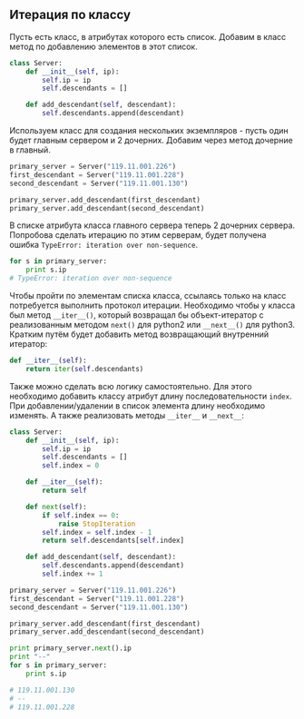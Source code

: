## Итерация по классу

Пусть есть класс, в атрибутах которого есть список. Добавим в класс метод по добавлению элементов в этот список.


```python
class Server:
    def __init__(self, ip):
        self.ip = ip
        self.descendants = []

    def add_descendant(self, descendant):
        self.descendants.append(descendant)
```

Используем класс для создания нескольких экземпляров - пусть один будет главным сервером и 2 дочерних. Добавим через метод дочерние в главный.

```python
primary_server = Server("119.11.001.226")
first_descendant = Server("119.11.001.228")
second_descendant = Server("119.11.001.130")

primary_server.add_descendant(first_descendant)
primary_server.add_descendant(second_descendant)
```


В списке атрибута класса главного сервера теперь 2 дочерних сервера. Попробова сделать итерацию по этим серверам, будет получена ошибка `TypeError: iteration over non-sequence`. 

```python
for s in primary_server:
    print s.ip
# TypeError: iteration over non-sequence
``` 

Чтобы пройти по элементам списка класса, ссылаясь только на класс потребуется выполнить протокол итерации. Необходимо чтобы у класса был метод `__iter__()`, который возвращал бы объект-итератор с реализованным методом `next()` для python2 или `__next__()` для python3. Кратким путём будет добавить метод возвращающий внутренний итератор:

```python
def __iter__(self):
    return iter(self.descendants)
```

Также можно сделать всю логику самостоятельно. Для этого необходимо добавить классу атрибут длину последовательности `index`. При добавлении/удалении в список элемента длину необходимо изменять. А также реализовать методы `__iter__` и `__next__`:

```python
class Server:
    def __init__(self, ip):
        self.ip = ip
        self.descendants = []
        self.index = 0

    def __iter__(self):
        return self

    def next(self):
        if self.index == 0:
            raise StopIteration
        self.index = self.index - 1
        return self.descendants[self.index]

    def add_descendant(self, descendant):
        self.descendants.append(descendant)
        self.index += 1

primary_server = Server("119.11.001.226")
first_descendant = Server("119.11.001.228")
second_descendant = Server("119.11.001.130")

primary_server.add_descendant(first_descendant)
primary_server.add_descendant(second_descendant)

print primary_server.next().ip
print "--"
for s in primary_server:
    print s.ip

# 119.11.001.130
# --
# 119.11.001.228
```
